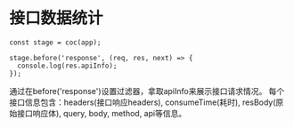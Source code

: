 # 接口数据统计

   ```
   const stage = coc(app);
   
   stage.before('response', (req, res, next) => {
     console.log(res.apiInfo);
   });
   ```
   
   通过在before('response')设置过滤器，拿取apiInfo来展示接口请求情况。
   每个接口信息包含：headers(接口响应headers), consumeTime(耗时), resBody(原始接口响应体), query, body, method, api等信息。
  